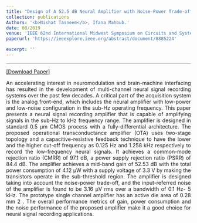 ```yaml
---
title: "Design of A 52.5 dB Neural Amplifier with Noise-Power Trade-off"
collection: publications
Authors: '<b>Nishat Tasneem</b>, Ifana Mahbub.'
date: 08/2019
venue: 'IEEE 62nd International Midwest Symposium on Circuits and Systems (MWSCAS)'
paperurl: 'https://ieeexplore.ieee.org/abstract/document/8885224'

excerpt: ''
---
```

---
<a href='https://ieeexplore.ieee.org/abstract/document/8885224' target="_blank">[Download Paper]</a>

<p align="justify">
An accelerating interest in neuromodulation and brain-machine interfacing has resulted in the development of multi-channel neural signal recording systems over the past few decades. A critical part of the acquisition system is the analog front-end, which includes the neural amplifier with low-power and low-noise configuration in the sub-Hz operating frequency. This paper presents a neural signal recording amplifier that is capable of amplifying signals in the sub-Hz to kHz frequency range. The amplifier is designed in standard 0.5 μm CMOS process with a fully-differential architecture. The proposed operational transconductance amplifier (OTA) uses two-stage topology and a capacitive-resistive feedback technique to have the lower and the higher cut-off frequency as 0.125 Hz and 1.258 kHz respectively to record the low-frequency neural signals. It achieves a common-mode rejection ratio (CMRR) of 97.1 dB, a power supply rejection ratio (PSRR) of 84.4 dB. The amplifier achieves a mid-band gain of 52.53 dB with the total power consumption of 4.12 μW with a supply voltage of 3.3 V by making the transistors operate in the sub-threshold region. The amplifier is designed taking into account the noise-power trade-off, and the input-referred noise of the amplifier is found to be 3.16 μV rms over a bandwidth of 0.1 Hz- 5 kHz. The prototype single channel amplifier has an active die area of 0.28 mm 2 . The overall performance metrics of gain, power consumption and the noise performance of the proposed amplifier make it a good choice for neural signal recording applications.

</p>
